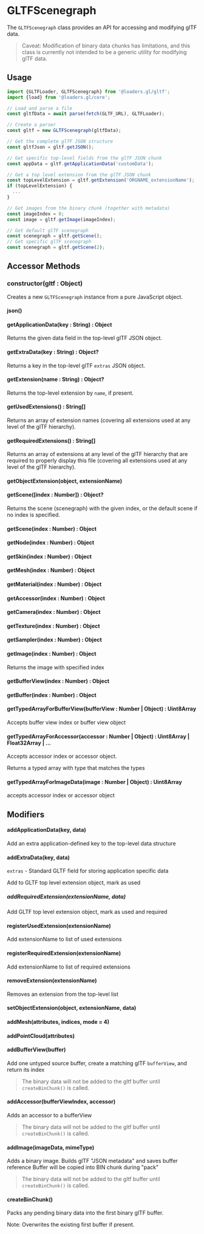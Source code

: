 # GLTFScenegraph

The `GLTFScenegraph` class provides an API for accessing and modifying glTF data.

> Caveat: Modification of binary data chunks has limitations, and this class is currently not intended to be a generic utility for modifying glTF data.

## Usage

```js
import {GLTFLoader, GLTFScenegraph} from '@loaders.gl/gltf';
import {load} from '@loaders.gl/core';

// Load and parse a file
const gltfData = await parse(fetch(GLTF_URL), GLTFLoader);

// Create a parser
const gltf = new GLTFScenegraph(gltfData);

// Get the complete glTF JSON structure
const gltfJson = gltf.getJSON();

// Get specific top-level fields from the glTF JSON chunk
const appData = gltf.getApplicationData('customData');

// Get a top level extension from the glTF JSON chunk
const topLevelExtension = gltf.getExtension('ORGNAME_extensionName');
if (topLevelExtension) {
  ...
}

// Get images from the binary chunk (together with metadata)
const imageIndex = 0;
const image = gltf.getImage(imageIndex);

// Get default glTF scenegraph
const scenegraph = gltf.getScene();
// Get specific glTF scenegraph
const scenegraph = gltf.getScene(2);
```

## Accessor Methods

### constructor(gltf : Object)

Creates a new `GLTFScenegraph` instance from a pure JavaScript object.

#### json()

#### getApplicationData(key : String) : Object

Returns the given data field in the top-level glTF JSON object.

#### getExtraData(key : String) : Object?

Returns a key in the top-level glTF `extras` JSON object.

#### getExtension(name : String) : Object?

Returns the top-level extension by `name`, if present.

#### getUsedExtensions() : String[]

Returns an array of extension names (covering all extensions used at any level of the glTF hierarchy).

#### getRequiredExtensions() : String[]

Returns an array of extensions at any level of the glTF hierarchy that are required to properly display this file (covering all extensions used at any level of the glTF hierarchy).

#### getObjectExtension(object, extensionName)

#### getScene([index : Number]) : Object?

Returns the scene (scenegraph) with the given index, or the default scene if no index is specified.

#### getScene(index : Number) : Object

#### getNode(index : Number) : Object

#### getSkin(index : Number) : Object

#### getMesh(index : Number) : Object

#### getMaterial(index : Number) : Object

#### getAccessor(index : Number) : Object

#### getCamera(index : Number) : Object

#### getTexture(index : Number) : Object

#### getSampler(index : Number) : Object

#### getImage(index : Number) : Object

Returns the image with specified index

#### getBufferView(index : Number) : Object

#### getBuffer(index : Number) : Object

#### getTypedArrayForBufferView(bufferView : Number | Object) : Uint8Array

Accepts buffer view index or buffer view object

#### getTypedArrayForAccessor(accessor : Number | Object) : Uint8Array | Float32Array | ...

Accepts accessor index or accessor object.

Returns a typed array with type that matches the types

#### getTypedArrayForImageData(image : Number | Object) : Uint8Array

accepts accessor index or accessor object

## Modifiers

#### addApplicationData(key, data)

Add an extra application-defined key to the top-level data structure

#### addExtraData(key, data)

`extras` - Standard GLTF field for storing application specific data

Add to GLTF top level extension object, mark as used

##### addRequiredExtension(extensionName, data)

Add GLTF top level extension object, mark as used and required

#### registerUsedExtension(extensionName)

Add extensionName to list of used extensions

#### registerRequiredExtension(extensionName)

Add extensionName to list of required extensions

#### removeExtension(extensionName)

Removes an extension from the top-level list

#### setObjectExtension(object, extensionName, data)

#### addMesh(attributes, indices, mode = 4)

#### addPointCloud(attributes)

#### addBufferView(buffer)

Add one untyped source buffer, create a matching glTF `bufferView`, and return its index

> The binary data will not be added to the gltf buffer until `createBinChunk()` is called.

#### addAccessor(bufferViewIndex, accessor)

Adds an accessor to a bufferView

> The binary data will not be added to the gltf buffer until `createBinChunk()` is called.

#### addImage(imageData, mimeType)

Adds a binary image. Builds glTF "JSON metadata" and saves buffer reference
Buffer will be copied into BIN chunk during "pack"

> The binary data will not be added to the gltf buffer until `createBinChunk()` is called.

#### createBinChunk()

Packs any pending binary data into the first binary glTF buffer.

Note: Overwrites the existing first buffer if present.
